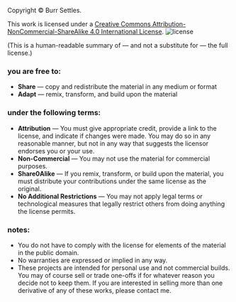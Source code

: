 Copyright © Burr Settles.

This work is licensed under a [Creative Commons Attribution-NonCommercial-ShareAlike 4.0 International License](http://creativecommons.org/licenses/by-nc-sa/4.0/).
![license](http://creativecommons.org/licenses/by-nc-sa/4.0/ "CC BY-NC-SA 4.0")

(This is a human-readable summary of — and not a substitute for — the full license.)

### you are free to:

* **Share** — copy and redistribute the material in any medium or format
* **Adapt** — remix, transform, and build upon the material

### under the following terms:

* **Attribution** — You must give appropriate credit, provide a link to the license, and indicate if changes were made. You may do so in any reasonable manner, but not in any way that suggests the licensor endorses you or your use.
* **Non-Commercial** — You may not use the material for commercial purposes.
* **Share0Alike** — If you remix, transform, or build upon the material, you must distribute your contributions under the same license as the original.
* **No Additional Restrictions** — You may not apply legal terms or technological measures that legally restrict others from doing anything the license permits.

### notes:

* You do not have to comply with the license for elements of the material in the public domain.
* No warranties are expressed or implied in any way.
* These projects are intended for personal use and not commercial builds. You may of course sell or trade one-offs if for whatever reason you decide not to keep them. If you are interested in selling more than one derivative of any of these works, please contact me.
